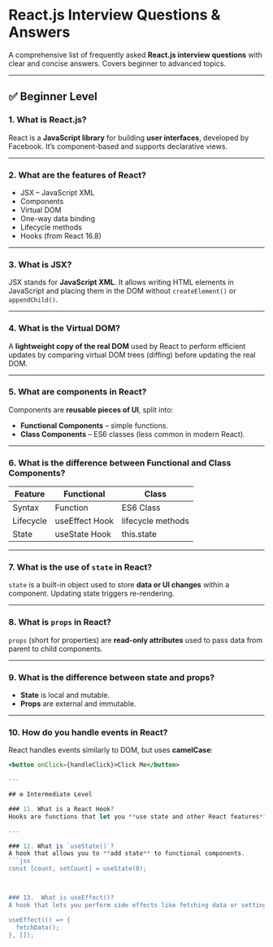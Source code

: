 # React.js Interview Questions & Answers

A comprehensive list of frequently asked **React.js interview questions** with clear and concise answers. Covers beginner to advanced topics.

---

## ✅ Beginner Level

### 1. What is React.js?
React is a **JavaScript library** for building **user interfaces**, developed by Facebook. It’s component-based and supports declarative views.

---

### 2. What are the features of React?
- JSX – JavaScript XML
- Components
- Virtual DOM
- One-way data binding
- Lifecycle methods
- Hooks (from React 16.8)

---

### 3. What is JSX?
JSX stands for **JavaScript XML**. It allows writing HTML elements in JavaScript and placing them in the DOM without `createElement()` or `appendChild()`.

---

### 4. What is the Virtual DOM?
A **lightweight copy of the real DOM** used by React to perform efficient updates by comparing virtual DOM trees (diffing) before updating the real DOM.

---

### 5. What are components in React?
Components are **reusable pieces of UI**, split into:
- **Functional Components** – simple functions.
- **Class Components** – ES6 classes (less common in modern React).

---

### 6. What is the difference between Functional and Class Components?
| Feature          | Functional          | Class            |
|------------------|----------------------|------------------|
| Syntax           | Function             | ES6 Class        |
| Lifecycle        | useEffect Hook       | lifecycle methods|
| State            | useState Hook        | this.state       |

---

### 7. What is the use of `state` in React?
`state` is a built-in object used to store **data or UI changes** within a component. Updating state triggers re-rendering.

---

### 8. What is `props` in React?
`props` (short for properties) are **read-only attributes** used to pass data from parent to child components.

---

### 9. What is the difference between state and props?
- **State** is local and mutable.
- **Props** are external and immutable.

---

### 10. How do you handle events in React?
React handles events similarly to DOM, but uses **camelCase**:
```jsx
<button onClick={handleClick}>Click Me</button>

---

## ⚙️ Intermediate Level

### 11. What is a React Hook?
Hooks are functions that let you **use state and other React features** in functional components (e.g., `useState`, `useEffect`).

---

### 12. What is `useState()`?
A hook that allows you to **add state** to functional components.
```jsx
const [count, setCount] = useState(0);



### 13.  What is useEffect()?
A hook that lets you perform side effects like fetching data or setting up subscriptions.

useEffect(() => {
  fetchData();
}, []);
